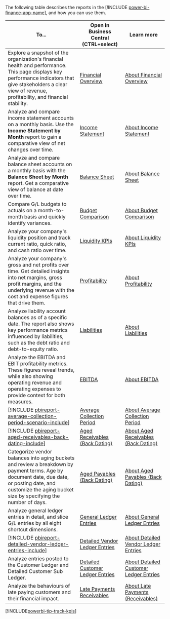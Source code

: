 The following table describes the reports in the [!INCLUDE [power-bi-finance-app-name](power-bi-finance-app-name.md)], and how you can use them.

| To... | Open in Business Central (CTRL+select) | Learn more |
| ----- | ---------------------------------------- | ---------- |
|Explore a snapshot of the organization's financial health and performance. This page displays key performance indicators that give stakeholders a clear view of revenue, profitability, and financial stability.| [Financial Overview](https://businesscentral.dynamics.com?page=36984) | [About Financial Overview](../finance-powerbi-financial-overview.md) |
|Analyze and compare income statement accounts on a monthly basis. Use the **Income Statement by Month** report to gain a comparative view of net changes over time.| [Income Statement](https://businesscentral.dynamics.com?page=36985) | [About Income Statement](../finance-powerbi-income-statement.md) |
|Analyze and compare balance sheet accounts on a monthly basis with the **Balance Sheet by Month** report. Get a comparative view of balance at date over time.| [Balance Sheet](https://businesscentral.dynamics.com?page=36986) | [About Balance Sheet](../finance-powerbi-balance-sheet.md) |
|Compare G/L budgets to actuals on a month-to-month basis and quickly identify variances. | [Budget Comparison](https://businesscentral.dynamics.com?page=36987) | [About Budget Comparison](../finance-powerbi-budget-comparison.md) |
|Analyze your company's liquidity position and track current ratio, quick ratio, and cash ratio over time. | [Liquidity KPIs](https://businesscentral.dynamics.com?page=36988) | [About Liquidity KPIs](../finance-powerbi-liquidity.md) |
|Analyze your company's gross and net profits over time. Get detailed insights into net margins, gross profit margins, and the underlying revenue with the cost and expense figures that drive them.| [Profitability](https://businesscentral.dynamics.com?page=36989) | [About Profitability](../finance-powerbi-profitability.md) |
|Analyze liability account balances as of a specific date. The report also shows key performance metrics influenced by liabilities, such as the debt ratio and debt-to-equity ratio.| [Liabilities](https://businesscentral.dynamics.com?page=36990) | [About Liabilities](../finance-powerbi-liabilities.md) |
| Analyze the EBITDA and EBIT profitability metrics. These figures reveal trends, while also showing operating revenue and operating expenses to provide context for both measures.| [EBITDA](https://businesscentral.dynamics.com?page=36991) | [About EBITDA](../finance-powerbi-ebitda.md) |
| [!INCLUDE [pbireport-average-collection-period-scenario-include](pbireport-average-collection-period-scenario-include.md)] | [Average Collection Period](https://businesscentral.dynamics.com?page=36992) | [About Average Collection Period](../finance-powerbi-average-collection-period.md) |
| [!INCLUDE [pbireport-aged-receivables-back-dating-include](pbireport-aged-receivables-back-dating-include.md)] | [Aged Receivables (Back Dating)](https://businesscentral.dynamics.com?page=36993) | [About Aged Receivables (Back Dating)](../finance-powerbi-aged-receivables-back-dating.md) |
|Categorize vendor balances into aging buckets and review a breakdown by payment terms. Age by document date, due date, or posting date, and customize the aging bucket size by specifying the number of days.| [Aged Payables (Back Dating)](https://businesscentral.dynamics.com?page=36994) | [About Aged Payables (Back Dating)](../finance-powerbi-aged-payables-back-dating.md) |
|Analyze general ledger entries in detail, and slice G/L entries by all eight shortcut dimensions. | [General Ledger Entries](https://businesscentral.dynamics.com?page=36995) |[About General Ledger Entries](../finance-powerbi-general-ledger-entries.md) |
| [!INCLUDE [pbireport-detailed-vendor-ledger-entries-include](pbireport-detailed-vendor-ledger-entries-include.md)] | [Detailed Vendor Ledger Entries](https://businesscentral.dynamics.com?page=36996) | [About Detailed Vendor Ledger Entries](../finance-powerbi-detailed-vendor-ledger-entries.md) |
|Analyze entries posted to the Customer Ledger and Detailed Customer Sub Ledger.| [Detailed Customer Ledger Entries](https://businesscentral.dynamics.com?page=36997) | [About Detailed Customer Ledger Entries](../finance-powerbi-detailed-customer-ledger-entries.md) |
|Analyze the behaviours of late paying customers and their financial impact. | [Late Payments Receivables](https://businesscentral.dynamics.com?page=37113) | [About Late Payments (Receivables)](../finance-powerbi-detailed-customer-ledger-entries.md) |

[!INCLUDE[powerbi-tip-track-kpis](powerbi-tip-track-kpis.md)]